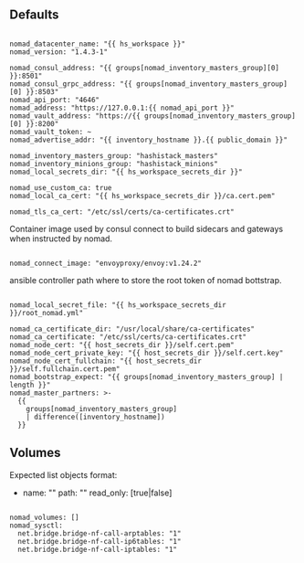 
```{include} ../../../roles/nomad/README.md
```

## Defaults

```

nomad_datacenter_name: "{{ hs_workspace }}"
nomad_version: "1.4.3-1"

nomad_consul_address: "{{ groups[nomad_inventory_masters_group][0] }}:8501"
nomad_consul_grpc_address: "{{ groups[nomad_inventory_masters_group][0] }}:8503"
nomad_api_port: "4646"
nomad_address: "https://127.0.0.1:{{ nomad_api_port }}"
nomad_vault_address: "https://{{ groups[nomad_inventory_masters_group][0] }}:8200"
nomad_vault_token: ~
nomad_advertise_addr: "{{ inventory_hostname }}.{{ public_domain }}"

nomad_inventory_masters_group: "hashistack_masters"
nomad_inventory_minions_group: "hashistack_minions"
nomad_local_secrets_dir: "{{ hs_workspace_secrets_dir }}"

nomad_use_custom_ca: true
nomad_local_ca_cert: "{{ hs_workspace_secrets_dir }}/ca.cert.pem"

nomad_tls_ca_cert: "/etc/ssl/certs/ca-certificates.crt"
```

Container image used by consul connect to build sidecars and gateways when
instructed by nomad.

```

nomad_connect_image: "envoyproxy/envoy:v1.24.2"
```

ansible controller path where to store the root token of nomad bottstrap.

```

nomad_local_secret_file: "{{ hs_workspace_secrets_dir }}/root_nomad.yml"

nomad_ca_certificate_dir: "/usr/local/share/ca-certificates"
nomad_ca_certificate: "/etc/ssl/certs/ca-certificates.crt"
nomad_node_cert: "{{ host_secrets_dir }}/self.cert.pem"
nomad_node_cert_private_key: "{{ host_secrets_dir }}/self.cert.key"
nomad_node_cert_fullchain: "{{ host_secrets_dir }}/self.fullchain.cert.pem"
nomad_bootstrap_expect: "{{ groups[nomad_inventory_masters_group] | length }}"
nomad_master_partners: >-
  {{
    groups[nomad_inventory_masters_group]
    | difference([inventory_hostname])
  }}
```

## Volumes

Expected list objects format:
- name: ""
  path: ""
  read_only: [true|false]

```

nomad_volumes: []
nomad_sysctl:
  net.bridge.bridge-nf-call-arptables: "1"
  net.bridge.bridge-nf-call-ip6tables: "1"
  net.bridge.bridge-nf-call-iptables: "1"
